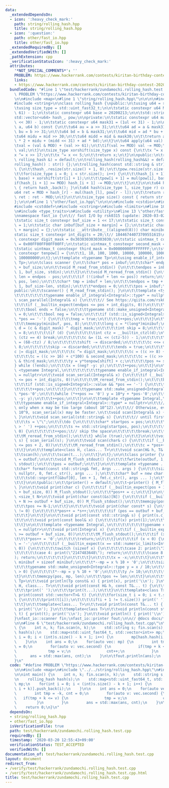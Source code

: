 ```yaml
---
data:
  _extendedDependsOn:
  - icon: ':heavy_check_mark:'
    path: string/rolling_hash.hpp
    title: string/rolling_hash.hpp
  - icon: ':question:'
    path: other/fast_io.hpp
    title: other/fast_io.hpp
  _extendedRequiredBy: []
  _extendedVerifiedWith: []
  _pathExtension: cpp
  _verificationStatusIcon: ':heavy_check_mark:'
  attributes:
    '*NOT_SPECIAL_COMMENTS*': ''
    PROBLEM: https://www.hackerrank.com/contests/kiritan-birthday-contest-2020/challenges/zundamochi
    links:
    - https://www.hackerrank.com/contests/kiritan-birthday-contest-2020/challenges/zundamochi
  bundledCode: "#line 1 \"test/hackerrank/zundamochi.rolling_hash.test.cpp\"\n#define\
    \ PROBLEM \"https://www.hackerrank.com/contests/kiritan-birthday-contest-2020/challenges/zundamochi\"\
    \n\n#include <map>\n#line 1 \"string/rolling_hash.hpp\"\n\n\n\n#include <vector>\n\
    #include <string>\n\nclass rolling_hash {\npublic:\n\tusing u64 = std::uint_fast64_t;\n\
    \tusing size_type = std::uint_fast32_t;\n\n\tstatic constexpr u64 MOD = (1uL <<\
    \ 61) - 1;\n\tstatic constexpr u64 base = 20200213;\n\n\tstd::string str;\n\t\
    std::vector<u64> hash_, pow;\n\nprivate:\n\tstatic constexpr u64 mask30 = (1ul\
    \ << 30) - 1;\n\tstatic constexpr u64 mask31 = (1ul << 31) - 1;\n\n\tu64 mul(u64\
    \ a, u64 b) const {\n\t\tu64 au = a >> 31;\n\t\tu64 ad = a & mask31;\n\t\tu64\
    \ bu = b >> 31;\n\t\tu64 bd = b & mask31;\n\t\tu64 mid = ad * bu + au * bd;\n\t\
    \tu64 midu = mid >> 30;\n\t\tu64 midd = mid & mask30;\n\t\treturn apply(au * bu\
    \ * 2 + midu + (midd << 31) + ad * bd);\n\t}\n\tu64 apply(u64 val) const {\n\t\
    \tval = (val & MOD) + (val >> 61);\n\t\tif(val >= MOD) val -= MOD;\n\t\treturn\
    \ val;\n\t}\n\tsize_type xorshift(size_type x) const {\n\t\tx ^= x << 13;\n\t\t\
    x ^= x >> 17;\n\t\tx ^= x << 5;\n\t\treturn x;\n\t}\n\npublic:\n\trolling_hash(const\
    \ rolling_hash &) = default;\n\trolling_hash(rolling_hash&&) = default;\n\n\t\
    rolling_hash() : str() {};\n\trolling_hash(const std::string & str) : str(str)\
    \ {\n\t\thash_.resize(str.size() + 1, 0);\n\t\tpow.resize(str.size() + 1, 1);\n\
    \t\tfor(size_type i = 0; i < str.size(); i++) {\n\t\t\thash_[i + 1] = mul(hash_[i],\
    \ base) + xorshift(str[i] + 1);\n\t\t\tpow[i + 1] = mul(pow[i], base);\n\t\t\t\
    if(hash_[i + 1] >= MOD) hash_[i + 1] -= MOD;\n\t\t}\n\t}\n\n\tu64 hash() const\
    \ { return hash_.back(); }\n\tu64 hash(size_type l, size_type r) const {\n\t\t\
    u64 ret = MOD + hash_[r] - mul(hash_[l], pow[r - l]);\n\t\treturn ret < MOD ?\
    \ ret : ret - MOD;\n\t}\n\t\n\tsize_type size() const { return str.size(); }\n\
    };\n\n\n#line 1 \"other/fast_io.hpp\"\n\n\n\n#include <cstdio>\n#include <cstdint>\n\
    #include <cstddef>\n#include <cstring>\n#include <limits>\n#line 10 \"other/fast_io.hpp\"\
    \n#include <type_traits>\n#include <utility>\n#line 13 \"other/fast_io.hpp\"\n\
    \nnamespace fast_io {\n\t// fast I/O by rsk0315 (update: 2020-03-02 01:10:54).\n\
    \tstatic size_t constexpr buf_size = 1 << 17;\n\tstatic size_t constexpr margin\
    \ = 1;\n\tstatic char inbuf[buf_size + margin] = {};\n\tstatic char outbuf[buf_size\
    \ + margin] = {};\n\tstatic __attribute__((aligned(8))) char minibuf[32];\n\t\
    static size_t constexpr int_digits = 20;\t// 18446744073709551615\n\tstatic uintmax_t\
    \ constexpr digit_mask = 0x3030303030303030;\n\tstatic uintmax_t constexpr first_mask\
    \ = 0x00FF00FF00FF00FF;\n\tstatic uintmax_t constexpr second_mask = 0x0000FFFF0000FFFF;\n\
    \tstatic uintmax_t constexpr third_mask = 0x00000000FFFFFFFF;\n\tstatic uintmax_t\
    \ constexpr tenpow[] = {\n\t\t1, 10, 100, 1000, 10000, 100000, 1000000, 10000000,\
    \ 100000000\n\t};\n\ttemplate <typename Tp>\n\tusing enable_if_integral = std::enable_if<std::is_integral<Tp>::value,\
    \ Tp>;\n\n\tclass scanner {\n\t\tchar* pos = inbuf;\n\t\tchar* endpos = inbuf\
    \ + buf_size;\n\n\t\tvoid M_read_from_stdin() {\n\t\t\tendpos = inbuf + fread(pos,\
    \ 1, buf_size, stdin);\n\t\t}\n\t\tvoid M_reread_from_stdin() {\n\t\t\tptrdiff_t\
    \ len = endpos - pos;\n\t\t\tif (!(inbuf + len <= pos)) return;\n\t\t\tmemcpy(inbuf,\
    \ pos, len);\n\t\t\tchar* tmp = inbuf + len;\n\t\t\tendpos = tmp + fread(tmp,\
    \ 1, buf_size-len, stdin);\n\t\t\t*endpos = 0;\n\t\t\tpos = inbuf;\n\t\t}\n\n\t\
    public:\n\t\tscanner() { M_read_from_stdin(); }\n\n\t\ttemplate <typename Integral,\n\
    \t\t\t\t\t\t\ttypename enable_if_integral<Integral>::type* = nullptr>\n\t\tvoid\
    \ scan_parallel(Integral& x) {\n\t\t\t// See https://qiita.com/rsk0315_h4x/items/17a9cb12e0de5fd918f4\n\
    \t\t\tif (__builtin_expect(endpos <= pos + int_digits, 0))\n\t\t\t\tM_reread_from_stdin();\n\
    \t\t\tbool ends = false;\n\t\t\ttypename std::make_unsigned<Integral>::type y\
    \ = 0;\n\t\t\tbool neg = false;\n\t\t\tif (std::is_signed<Integral>::value &&\
    \ *pos == '-') {\n\t\t\t\tneg = true;\n\t\t\t\t++pos;\n\t\t\t}\n\t\t\tdo {\n\t\
    \t\t\tmemcpy(minibuf, pos, 8);\n\t\t\t\tlong c = *(long*)minibuf;\n\t\t\t\tlong\
    \ d = (c & digit_mask) ^ digit_mask;\n\t\t\t\tint skip = 8;\n\t\t\t\tint shift\
    \ = 8;\n\t\t\t\tif (d) {\n\t\t\t\t\tint ctz = __builtin_ctzl(d);\n\t\t\t\t\tif\
    \ (ctz == 4) break;\n\t\t\t\t\tc &= (1L << (ctz-5)) - 1;\n\t\t\t\t\tint discarded\
    \ = (68-ctz) / 8;\n\t\t\t\t\tshift -= discarded;\n\t\t\t\t\tc <<= discarded *\
    \ 8;\n\t\t\t\t\tskip -= discarded;\n\t\t\t\t\tends = true;\n\t\t\t\t}\n\t\t\t\t\
    c |= digit_mask;\n\t\t\t\tc ^= digit_mask;\n\t\t\t\tc = ((c >> 8) + c*10) & first_mask;\n\
    \t\t\t\tc = ((c >> 16) + c*100) & second_mask;\n\t\t\t\tc = ((c >> 32) + c*10000)\
    \ & third_mask;\n\t\t\t\ty = y*tenpow[shift] + c;\n\t\t\t\tpos += skip;\n\t\t\t\
    } while (!ends);\n\t\t\tx = (neg? -y: y);\n\t\t\t++pos;\n\t\t}\n\n\t\ttemplate\
    \ <typename Integral,\n\t\t\t\t\t\t\ttypename enable_if_integral<Integral>::type*\
    \ = nullptr>\n\t\tvoid scan_serial(Integral& x) {\n\t\t\tif (__builtin_expect(endpos\
    \ <= pos + int_digits, 0))\n\t\t\t\tM_reread_from_stdin();\n\t\t\tbool neg = false;\n\
    \t\t\tif (std::is_signed<Integral>::value && *pos == '-') {\n\t\t\t\tneg = true;\n\
    \t\t\t\t++pos;\n\t\t\t}\n\t\t\ttypename std::make_unsigned<Integral>::type y =\
    \ *pos-'0';\n\t\t\twhile (*++pos >= '0') y = 10*y + *pos-'0';\n\t\t\tx = (neg?\
    \ -y: y);\n\t\t\t++pos;\n\t\t}\n\n\t\ttemplate <typename Integral,\n\t\t\t\t\t\
    \t\ttypename enable_if_integral<Integral>::type* = nullptr>\n\t\t// Use scan_parallel(x)\
    \ only when x may be too large (about 10^12).\n\t\t// Otherwise, even when x <=\
    \ 10^9, scan_serial(x) may be faster.\n\t\tvoid scan(Integral& x) { scan_parallel(x);\
    \ }\n\n\t\tvoid scan_serial(std::string& s) {\n\t\t\t// until first whitespace\n\
    \t\t\ts = \"\";\n\t\t\tdo {\n\t\t\t\tchar* startpos = pos;\n\t\t\t\twhile (*pos\
    \ > ' ') ++pos;\n\t\t\t\ts += std::string(startpos, pos);\n\t\t\t\tif (*pos !=\
    \ 0) {\n\t\t\t\t\t++pos;\t// skip the space\n\t\t\t\t\tbreak;\n\t\t\t\t}\n\t\t\
    \t\tM_reread_from_stdin();\n\t\t\t} while (true);\n\t\t}\n\n\t\tvoid scan(std::string&\
    \ s) { scan_serial(s); }\n\n\t\tvoid scan(char& c) {\n\t\t\tif (__builtin_expect(endpos\
    \ <= pos + 2, 0))\n\t\t\t\tM_reread_from_stdin();\n\t\t\tc = *pos++;\n\t\t\t++pos;\n\
    \t\t}\n\n\t\ttemplate<class H, class... T>\n\t\tvoid scan(H& h, T&... t) {\n\t\
    \t\tscan(h);\n\t\t\tscan(t...);\n\t\t}\n\t};\n\n\tclass printer {\n\t\tchar* pos\
    \ = outbuf;\n\n\t\tvoid M_flush_stdout() {\n\t\t\tfwrite(outbuf, 1, pos-outbuf,\
    \ stdout);\n\t\t\tpos = outbuf;\n\t\t}\n\n\t\ttemplate <typename ... Args>\n\t\
    \tchar* format(const std::string& fmt, Args ... args ) {\n\t\t\tsize_t len = std::snprintf(\
    \ nullptr, 0, fmt.c_str(), args ... );\n\t\t\tchar* buf = new char[len + 1];\n\
    \t\t\tstd::snprintf(&buf[0], len + 1, fmt.c_str(), args ... );\n\t\t\treturn std::move(buf);\n\
    \t\t}\n\n\tpublic:\n\t\tprinter() = default;\n\t\t~printer() { M_flush_stdout();\
    \ }\n\n\t\tvoid print(char c) {\n\t\t\tif (__builtin_expect(pos + 1 >= outbuf\
    \ + buf_size, 0)) M_flush_stdout();\n\t\t\t*pos++ = c;\n\t\t}\n\n\t\ttemplate\
    \ <size_t N>\n\t\tvoid print(char const(&s)[N]) {\n\t\t\tif (__builtin_expect(pos\
    \ + N >= outbuf + buf_size, 0)) M_flush_stdout();\n\t\t\tmemcpy(pos, s, N-1);\n\
    \t\t\tpos += N-1;\n\t\t}\n\t\t\n\t\tvoid print(char const* s) {\n\t\t\twhile (*s\
    \ != 0) {\n\t\t\t\t*pos++ = *s++;\n\t\t\t\tif (pos == outbuf + buf_size) M_flush_stdout();\n\
    \t\t\t}\n\t\t}\n\n\t\tvoid print(const std::string& s) { print(s.c_str()); }\n\
    \t\t\n\t\tvoid print(const bool& x) {\n\t\t\tif(x) print(1);\n\t\t\telse print(0);\n\
    \t\t}\n\n\t\ttemplate <typename Integral,\n\t\t\t\t\t\t\ttypename enable_if_integral<Integral>::type*\
    \ = nullptr>\n\t\tvoid print(Integral x) {\n\t\t\tif (__builtin_expect(pos + int_digits\
    \ >= outbuf + buf_size, 0))\n\t\t\t\tM_flush_stdout();\n\t\t\tif (x == 0) {\n\t\
    \t\t\t*pos++ = '0';\n\t\t\t\treturn;\n\t\t\t}\n\t\t\tif (x < 0) {\n\t\t\t\t*pos++\
    \ = '-';\n\t\t\t\tif (__builtin_expect(x == std::numeric_limits<Integral>::min(),\
    \ 0)) {\n\t\t\t\t\tswitch (sizeof x) {\n\t\t\t\t\tcase 2: print(\"32768\"); return;\n\
    \t\t\t\t\tcase 4: print(\"2147483648\"); return;\n\t\t\t\t\tcase 8: print(\"9223372036854775808\"\
    ); return;\n\t\t\t\t\t}\n\t\t\t\t}\n\t\t\t\tx = -x;\n\t\t\t}\n\t\t\tchar* mp =\
    \ minibuf + sizeof minibuf;\n\t\t\t*--mp = x % 10 + '0';\n\t\t\tsize_t len = 1;\n\
    \t\t\ttypename std::make_unsigned<Integral>::type y = x / 10;\n\t\t\twhile (y\
    \ > 0) {\n\t\t\t\t*--mp = y % 10 + '0';\n\t\t\t\ty /= 10;\n\t\t\t\t++len;\n\t\t\
    \t}\n\t\t\tmemcpy(pos, mp, len);\n\t\t\tpos += len;\n\t\t}\n\n\t\ttemplate <typename\
    \ Tp>\n\t\tvoid println(Tp const& x) { print(x), print('\\n'); }\n\t\t\n\t\ttemplate<class\
    \ H, class... T>\n\t\tvoid print(const H& h, const T&... t) {\n\t\t\tprint(h);\n\
    \t\t\tprint(' ');\n\t\t\tprint(t...);\n\t\t}\n\t\ttemplate<class T>\n\t\tvoid\
    \ print(const std::vector<T>& t) {\n\t\t\tfor(size_t i = 0; i < t.size(); i++)\
    \ {\n\t\t\t\tprint(t[i]);\n\t\t\t\tif(i + 1 != t.size()) print(' ');\n\t\t\t}\n\
    \t\t}\n\t\ttemplate<class... T>\n\t\tvoid println(const T&... t) { print(t...);\
    \ print('\\n'); }\n\t\ttemplate<class T>\n\t\tvoid println(const std::vector<T>&\
    \ t) { print(t); print('\\n'); }\n\t\tvoid println() { print('\\n'); }\n\t};\n\
    }\nfast_io::scanner fin;\nfast_io::printer fout;\n\n// @docs docs/fast_io.md\n\
    \n\n#line 6 \"test/hackerrank/zundamochi.rolling_hash.test.cpp\"\n\nint main()\
    \ {\n    int n, k; fin.scan(n, k);\n    std::string s; fin.scan(s);\n\n    rolling_hash\
    \ hash(s);\n    std::map<std::uint_fast64_t, std::vector<int>> mp;\n    for(int\
    \ i = 0; i < (int)s.size() - k + 1; i++) {\n        mp[hash.hash(i, i + k)].push_back(i);\n\
    \    }\n\n    int ans = 0;\n    for(auto vec: mp) {\n        int tmp = -k, cnt\
    \ = 0;\n        for(auto v: vec.second) {\n            if(tmp + k <= v) {\n  \
    \              tmp = v;\n                cnt++;\n            }\n        }\n  \
    \      ans = std::max(ans, cnt);\n    }\n\n\tfout.println(ans);\n    return 0;\n\
    }\n"
  code: "#define PROBLEM \"https://www.hackerrank.com/contests/kiritan-birthday-contest-2020/challenges/zundamochi\"\
    \n\n#include <map>\n#include \"../../string/rolling_hash.hpp\"\n#include \"../../other/fast_io.hpp\"\
    \n\nint main() {\n    int n, k; fin.scan(n, k);\n    std::string s; fin.scan(s);\n\
    \n    rolling_hash hash(s);\n    std::map<std::uint_fast64_t, std::vector<int>>\
    \ mp;\n    for(int i = 0; i < (int)s.size() - k + 1; i++) {\n        mp[hash.hash(i,\
    \ i + k)].push_back(i);\n    }\n\n    int ans = 0;\n    for(auto vec: mp) {\n\
    \        int tmp = -k, cnt = 0;\n        for(auto v: vec.second) {\n         \
    \   if(tmp + k <= v) {\n                tmp = v;\n                cnt++;\n   \
    \         }\n        }\n        ans = std::max(ans, cnt);\n    }\n\n\tfout.println(ans);\n\
    \    return 0;\n}\n"
  dependsOn:
  - string/rolling_hash.hpp
  - other/fast_io.hpp
  isVerificationFile: true
  path: test/hackerrank/zundamochi.rolling_hash.test.cpp
  requiredBy: []
  timestamp: '2020-03-20 12:55:43+09:00'
  verificationStatus: TEST_ACCEPTED
  verifiedWith: []
documentation_of: test/hackerrank/zundamochi.rolling_hash.test.cpp
layout: document
redirect_from:
- /verify/test/hackerrank/zundamochi.rolling_hash.test.cpp
- /verify/test/hackerrank/zundamochi.rolling_hash.test.cpp.html
title: test/hackerrank/zundamochi.rolling_hash.test.cpp
---
```

